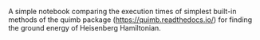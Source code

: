 A simple notebook comparing the execution times of simplest built-in methods of the quimb package (https://quimb.readthedocs.io/) for finding the ground energy of Heisenberg Hamiltonian.
